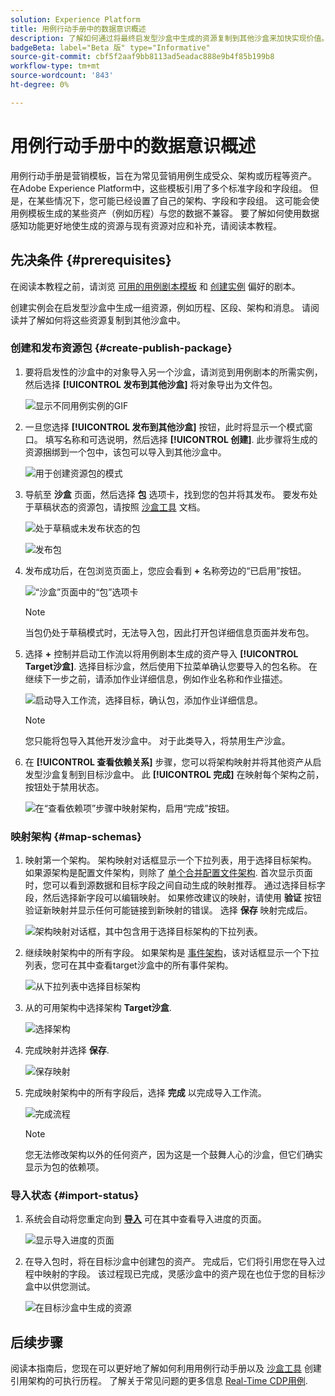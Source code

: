 ```yaml
---
solution: Experience Platform
title: 用例行动手册中的数据意识概述
description: 了解如何通过将最终启发型沙盒中生成的资源复制到其他沙盒来加快实现价值。
badgeBeta: label="Beta 版" type="Informative"
source-git-commit: cbf5f2aaf9bb8113ad5eadac888e9b4f85b199b8
workflow-type: tm+mt
source-wordcount: '843'
ht-degree: 0%

---
```



# 用例行动手册中的数据意识概述

用例行动手册是营销模板，旨在为常见营销用例生成受众、架构或历程等资产。 在Adobe Experience Platform中，这些模板引用了多个标准字段和字段组。 但是，在某些情况下，您可能已经设置了自己的架构、字段和字段组。 这可能会使用例模板生成的某些资产（例如历程）与您的数据不兼容。 要了解如何使用数据感知功能更好地使生成的资源与现有资源对应和补充，请阅读本教程。

## 先决条件 {#prerequisites}

在阅读本教程之前，请浏览 [可用的用例剧本模板](/help/use-case-playbooks/playbooks/discover.md#search-and-filter) 和 [创建实例](/help/use-case-playbooks/playbooks/create-share-reuse.md) 偏好的剧本。

创建实例会在启发型沙盒中生成一组资源，例如历程、区段、架构和消息。 请阅读并了解如何将这些资源复制到其他沙盒中。

### 创建和发布资源包 {#create-publish-package}

1. 要将启发性的沙盒中的对象导入另一个沙盒，请浏览到用例剧本的所需实例，然后选择 **[!UICONTROL 发布到其他沙盒]** 将对象导出为文件包。

   ![显示不同用例实例的GIF](/help/use-case-playbooks/assets/playbooks/data-awareness/browse-to-existing-instances-of-playbook.gif)

2. 一旦您选择 **[!UICONTROL 发布到其他沙盒]** 按钮，此时将显示一个模式窗口。 填写名称和可选说明，然后选择 **[!UICONTROL 创建]**. 此步骤将生成的资源捆绑到一个包中，该包可以导入到其他沙盒中。

   ![用于创建资源包的模式](/help/use-case-playbooks/assets/playbooks/data-awareness/create-package-modal.png)

3. 导航至 **沙盒** 页面，然后选择 **包** 选项卡，找到您的包并将其发布。 要发布处于草稿状态的资源包，请按照 [沙盒工具](/help/sandboxes/ui/sandbox-tooling.md#add-an-object-to-an-existing-package-and-publish) 文档。

   ![处于草稿或未发布状态的包](/help/use-case-playbooks/assets/playbooks/data-awareness/draft-mode.png)

   ![发布包](/help/use-case-playbooks/assets/playbooks/data-awareness/publish-draft.png)

4. 发布成功后，在包浏览页面上，您应会看到 **+** 名称旁边的“已启用”按钮。

   ![“沙盒”页面中的“包”选项卡](/help/use-case-playbooks/assets/playbooks/data-awareness/packages.png)

   >[!NOTE]
   >
   > 当包仍处于草稿模式时，无法导入包，因此打开包详细信息页面并发布包。

5. 选择 **+** 控制并启动工作流以将用例剧本生成的资产导入 **[!UICONTROL Target沙盒]**. 选择目标沙盒，然后使用下拉菜单确认您要导入的包名称。 在继续下一步之前，请添加作业详细信息，例如作业名称和作业描述。

   ![启动导入工作流，选择目标，确认包，添加作业详细信息。](/help/use-case-playbooks/assets/playbooks/data-awareness/import-package-import-settings.png)

   >[!NOTE]
   >
   > 您只能将包导入其他开发沙盒中。 对于此类导入，将禁用生产沙盒。

6. 在 **[!UICONTROL 查看依赖关系]** 步骤，您可以将架构映射并将其他资产从启发型沙盒复制到目标沙盒中。 此 **[!UICONTROL 完成]** 在映射每个架构之前，按钮处于禁用状态。

   ![在“查看依赖项”步骤中映射架构，启用“完成”按钮。](/help/use-case-playbooks/assets/playbooks/data-awareness/import-package-view-dependencies.png)

### 映射架构 {#map-schemas}

1. 映射第一个架构。 架构映射对话框显示一个下拉列表，用于选择目标架构。 如果源架构是配置文件架构，则除了 [单个合并配置文件架构](/help/xdm/classes/individual-profile.md). 首次显示页面时，您可以看到源数据和目标字段之间自动生成的映射推荐。 通过选择目标字段，然后选择新字段可以编辑映射。 如果修改建议的映射，请使用 **验证** 按钮验证新映射并显示任何可能链接到新映射的错误。 选择 **保存** 映射完成后。

   ![架构映射对话框，其中包含用于选择目标架构的下拉列表。](/help/use-case-playbooks/assets/playbooks/data-awareness/map-to-existing-fields.png)

2. 继续映射架构中的所有字段。 如果架构是 [事件架构](/help/xdm/classes/experienceevent.md)，该对话框显示一个下拉列表，您可在其中查看target沙盒中的所有事件架构。

   ![从下拉列表中选择目标架构](/help/use-case-playbooks/assets/playbooks/data-awareness/map-to-event-schema.png)

3. 从的可用架构中选择架构 **Target沙盒**.

   ![选择架构](/help/use-case-playbooks/assets/playbooks/data-awareness/map-to-available-schemas.png)

4. 完成映射并选择 **保存**.

   ![保存映射](/help/use-case-playbooks/assets/playbooks/data-awareness/map-to-existing-modal.png)

5. 完成映射架构中的所有字段后，选择 **完成** 以完成导入工作流。

   ![完成流程](/help/use-case-playbooks/assets/playbooks/data-awareness/complete-flow.png)

   >[!NOTE]
   >
   > 您无法修改架构以外的任何资产，因为这是一个鼓舞人心的沙盒，但它们确实显示为包的依赖项。

### 导入状态 {#import-status}

1. 系统会自动将您重定向到 [**导入**](/help/sandboxes/ui/sandbox-tooling.md#view-import-details) 可在其中查看导入进度的页面。

   ![显示导入进度的页面](/help/use-case-playbooks/assets/playbooks/data-awareness/import-progress.png)

2. 在导入包时，将在目标沙盒中创建包的资产。 完成后，它们将引用您在导入过程中映射的字段。 该过程现已完成，灵感沙盒中的资产现在也位于您的目标沙盒中以供您测试。

   ![在目标沙盒中生成的资源](/help/use-case-playbooks/assets/playbooks/data-awareness/packages.png)

## 后续步骤

阅读本指南后，您现在可以更好地了解如何利用用例行动手册以及 [沙盒工具](/help/sandboxes/ui/sandbox-tooling.md#monitor-import-jobs-and-view-import-objects-details) 创建引用架构的可执行历程。 了解关于常见问题的更多信息 [Real-Time CDP用例](/help/rtcdp/use-case-guides/intelligent-re-engagement/intelligent-re-engagement.md).